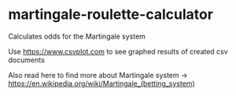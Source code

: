 # martingale-roulette-calculator

Calculates odds for the Martingale system

Use https://www.csvplot.com to see graphed results of created csv documents

Also read here to find more about Martingale system -> https://en.wikipedia.org/wiki/Martingale_(betting_system)
